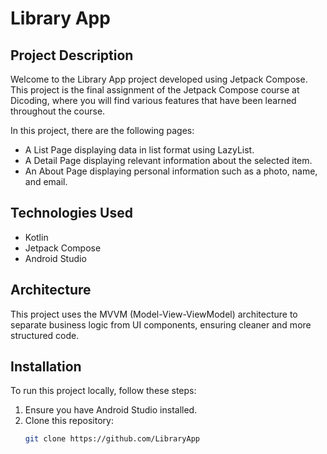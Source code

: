 # Library App

## Project Description
Welcome to the Library App project developed using Jetpack Compose. This project is the final assignment of the Jetpack Compose course at Dicoding, where you will find various features that have been learned throughout the course.

In this project, there are the following pages:
- A List Page displaying data in list format using LazyList.
- A Detail Page displaying relevant information about the selected item.
- An About Page displaying personal information such as a photo, name, and email.

## Technologies Used
- Kotlin
- Jetpack Compose
- Android Studio

## Architecture
This project uses the MVVM (Model-View-ViewModel) architecture to separate business logic from UI components, ensuring cleaner and more structured code.

## Installation
To run this project locally, follow these steps:
1. Ensure you have Android Studio installed.
2. Clone this repository:
   ```bash
   git clone https://github.com/LibraryApp
